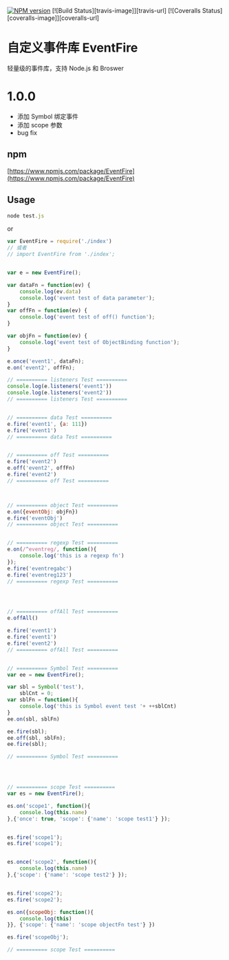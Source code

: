 [![NPM version][npm-image]][npm-url] [![Build Status][travis-image]][travis-url] [![Coveralls Status][coveralls-image]][coveralls-url]

# 自定义事件库 EventFire

轻量级的事件库，支持 Node.js 和 Broswer

# 1.0.0

* 添加 Symbol 绑定事件
* 添加 scope 参数
* bug fix

## npm

[https://www.npmjs.com/package/EventFire](https://www.npmjs.com/package/EventFire)

## Usage 

```js
node test.js
```

or

```js
var EventFire = require('./index')
// 或者
// import EventFire from './index';


var e = new EventFire();

var dataFn = function(ev) {
    console.log(ev.data)
    console.log('event test of data parameter'); 
}
var offFn = function(ev) {
    console.log('event test of off() function'); 
}

var objFn = function(ev) {
    console.log('event test of ObjectBinding function'); 
}

e.once('event1', dataFn);
e.on('event2', offFn);

// ========== listeners Test ==========
console.log(e.listeners('event1'))
console.log(e.listeners('event2'))
// ========== listeners Test ==========


// ========== data Test ==========
e.fire('event1', {a: 111})
e.fire('event1')
// ========== data Test ==========


// ========== off Test ==========
e.fire('event2')
e.off('event2', offFn)
e.fire('event2')
// ========== off Test ==========



// ========== object Test ==========
e.on({eventObj: objFn})
e.fire('eventObj')
// ========== object Test ==========


// ========== regexp Test ========== 
e.on(/^eventreg/, function(){
    console.log('this is a regexp fn')
});
e.fire('eventregabc')
e.fire('eventreg123')
// ========== regexp Test ========== 




// ========== offAll Test ========== 
e.offAll()

e.fire('event1')
e.fire('event1')
e.fire('event2')
// ========== offAll Test ========== 


// ========== Symbol Test ========== 
var ee = new EventFire();

var sbl = Symbol('test'),
    sblCnt = 0;
var sblFn = function(){
    console.log('this is Symbol event test '+ ++sblCnt)
}
ee.on(sbl, sblFn)

ee.fire(sbl);
ee.off(sbl, sblFn);
ee.fire(sbl);

// ========== Symbol Test ========== 




// ========== scope Test ========== 
var es = new EventFire();

es.on('scope1', function(){
    console.log(this.name)
},{'once': true, 'scope': {'name': 'scope test1'} });


es.fire('scope1');
es.fire('scope1');


es.once('scope2', function(){
    console.log(this.name)
},{'scope': {'name': 'scope test2'} });


es.fire('scope2');
es.fire('scope2');

es.on({scopeObj: function(){
    console.log(this)
}}, {'scope': {'name': 'scope objectFn test'} })

es.fire('scopeObj');

// ========== scope Test ========== 

```

[downloads-image]: https://img.shields.io/npm/dm/EventFire.svg
[npm-url]: https://www.npmjs.com/package/EventFire
[npm-image]: https://img.shields.io/npm/v/EventFire.svg